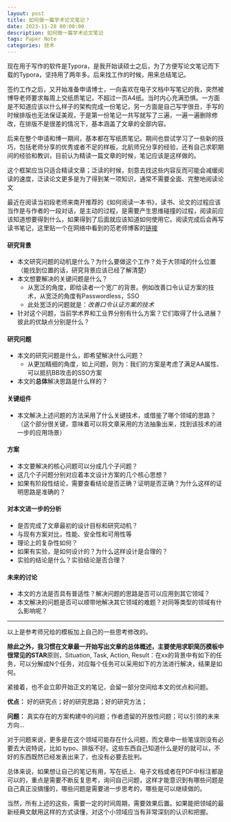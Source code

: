 ```yaml
---
layout: post
title: 如何做一篇学术论文笔记？
date: 2023-11-28 00:00:00
description: 如何做一篇学术论文笔记
tags: Paper Note
categories: 技术
---
```


现在用于写作的软件是Typora，是我开始读硕士之后，为了方便写论文笔记而下载的Typora，坚持用了两年多。后来找工作的时候，用来总结笔记。

签约工作之后，又开始准备申请博士，一向喜欢在电子文档中写笔记的我，突然被博导老师要求每周上交纸质笔记，不超过一页A4纸。当时内心充满恐惧。一方面是不知道应该以什么样子的架构完成一份笔记，另一方面是自己写字很丑，手写的时候排版也无法保证美观，于是第一份笔记一共写就写了三遍，一遍一遍删除修改，在排版不是很差的情况下，基本涵盖了文章的全部内容。

后来在整个申请和博一期间，基本都在写纸质笔记。期间也尝试学习了一些新的技巧，包括老师分享的优秀或者不足的样板，北航师兄分享的经验，还有自己求职期间的经验和教训，目前认为精读一篇文章的时候，笔记应该是这样做的。

这个框架应当只适合精读文章；泛读的时候，刻意去找这些内容反而可能会减缓阅读的速度，泛读论文更多是为了得到某一项知识，通常不需要全面、完整地阅读论文

最近在阅读当初段老师来南开推荐的《如何阅读一本书》，读书、论文的过程应该当作是与作者的一段对话，是主动的过程，是需要产生思维碰撞的过程，阅读前应该知道想要得到什么，如果得到了后面就应该知道如何使用它。阅读完成后会再写读书笔记，这里贴一个在网络中看到的范老师博客的[链接](https://leovan.me/cn/2019/02/how-to-read-a-book/)

#### 研究背景

- 本文研究问题的动机是什么？为什么要做这个工作？处于大领域的什么位置（能找到位置的话，研究背景应该已经了解清楚）
- 本文想要解决的关键问题是什么？
  - 从宽泛的角度，即给读者一个宽广的背景。例如改善口令认证方案的技术，从宽泛的角度有Passwordless，SSO
  - 此处宽泛的问题就是：*改善口令认证方案的技术*
- 针对这个问题，当前学术界和工业界分别有什么方案？它们取得了什么进展？彼此的优缺点分别是什么？

#### 研究问题

- 本文的研究问题是什么，即希望解决什么问题？
  - 从更加精细的角度，如上问题，则为：我们的方案是考虑了满足AA属性、可以抵抗BB攻击的SSO方案
- 本文的**总体**解决思路是什么样的？

#### 关键组件

- 本文解决上述问题的方法采用了什么关键技术，或借鉴了哪个领域的思路？（这个部分很关键，意味着可以将文章采用的方法抽象出来，找到该技术的进一步的应用场景）

#### 方案

- 本文要解决的核心问题可以分成几个子问题？
- 这几个子问题分别对应着本文设计方案的几个核心思想？
- 如果有阶段性结论，需要查看结论是否正确？证明是否正确？为什么这样的证明思路是准确的？

#### 对本文进一步的分析

- 是否完成了文章最初的设计目标和研究动机？
- 与现有方案对比，性能、安全性和可用性等
- 理论上的复杂性如何？
- 如果有实验，是如何设计的？为什么这样设计是合理的？
- 实验的结论是什么？实验结论是否合理？

#### 未来的讨论

- 本文的方法是否具有普适性？解决问题的思路是否可以应用到其它领域？
- 本文解决的问题是否可以顺带地解决其它领域的难题？对同等类型的领域有什么影响呢？

---

以上是参考师兄给的模板加上自己的一些思考修改的。

**除此之外，**我习惯在文章最一开始写出文章的总体概述，主要使用求职简历模板中很常见的**STAR**原则，Situation, Task, Action, Result：在xx的背景中有如下的任务，可以分解成N个任务，对应每个任务可以采用如下的方法进行解决，结果是如何。

紧接着，也不会立即开始正文的笔记，会留一部分空间给本文的优点和问题。

**优点：** 好的研究点；好的研究思路；好的研究方法；

**问题：** 真实存在的方案构建中的问题；作者遗留的开放性问题；可以引领的未来方向...

对于问题来说，更多是在这个领域可能存在什么问题，而文章中一些笔误则没有必要去大说特说，比如 typo、排版不好。这些东西自己知道什么是好的就可以，不好的东西既然已经发表出来了，也没有必要去批判。

总体来说，如果想让自己的笔记有用，写在纸上、电子文档或者在PDF中标注都是可以的，重点是需要不断反复思考，询问自己问题，这样才能意识到有哪些问题是自己真正没搞懂的，哪些问题是需要进一步思考的，哪些是可以继续做的。

当然，所有上述的这些，需要一定的时间周期，需要效果后置。如果能把领域的最新经典文献用这样的方式读懂，对这个小领域应当有非常深刻的认识和把握。
